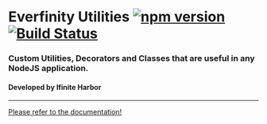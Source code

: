 # Everfinity Utilities [![npm version](https://badge.fury.io/js/%40everfinity%2Futilities.svg)](https://badge.fury.io/js/%40everfinity%2Futilities) [![Build Status](https://travis-ci.com/infiniteharbor/infinity-utilities.svg?branch=master)](https://travis-ci.com/infiniteharbor/infinity-utilities)

### Custom Utilities, Decorators and Classes that are useful in any NodeJS application.
#### Developed by Ifinite Harbor 
----

[Please refer to the documentation!](https://infiniteharbor.github.io/everfinity-utilities/index.html)